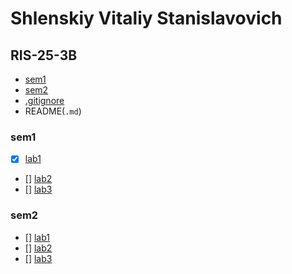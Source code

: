 # Shlenskiy Vitaliy Stanislavovich
## RIS-25-3B

- [sem1](https://github.com/VSShlenskiy/RIS_25_3B_ShlenskiyV_Programming/tree/main/sem1)
- [sem2](https://github.com/VSShlenskiy/RIS_25_3B_ShlenskiyV_Programming/tree/main/sem2)
- [.gitignore](https://github.com/VSShlenskiy/RIS_25_3B_ShlenskiyV_Programming/tree/main/.gitignore)
- README(`.md`)

### sem1
  - [x] [lab1](https://github.com/VSShlenskiy/RIS_25_3B_ShlenskiyV_Programming/tree/main/sem1/lab1)
  - [] [lab2](https://github.com/VSShlenskiy/RIS_25_3B_ShlenskiyV_Programming/tree/main/sem1/lab2)
  - [] [lab3](https://github.com/VSShlenskiy/RIS_25_3B_ShlenskiyV_Programming/tree/main/sem1/lab3)

### sem2
  - [] [lab1](https://github.com/VSShlenskiy/RIS_25_3B_ShlenskiyV_Programming/tree/main/sem2/lab1)
  - [] [lab2](https://github.com/VSShlenskiy/RIS_25_3B_ShlenskiyV_Programming/tree/main/sem2/lab2)
  - [] [lab3](https://github.com/VSShlenskiy/RIS_25_3B_ShlenskiyV_Programming/tree/main/sem2/lab3)

